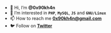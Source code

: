 - 👋 Hi, I’m **@0x90kh4n**
- 👀 I’m interested in **`PHP`**, **`MySQL`**, **`JS`** and **`GNU/Linux`**
- 📫 How to reach me **0x90kh4n@gmail.com**
- 🐦 Follow on [**Twitter**](https://twitter.com/0x90kh4n)

<!---
0x90kh4n/0x90kh4n is a ✨ special ✨ repository because its `README.md` (this file) appears on your GitHub profile.
You can click the Preview link to take a look at your changes.
--->
